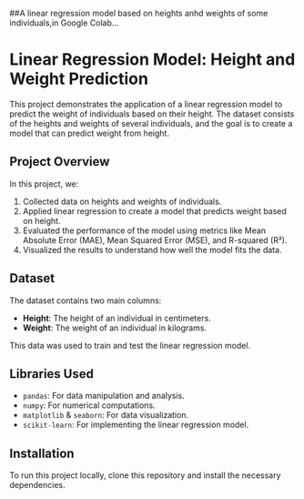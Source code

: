 ##A linear regression model based on heights anhd weights of some individuals,in Google Colab... 
# Linear Regression Model: Height and Weight Prediction

This project demonstrates the application of a linear regression model to predict the weight of individuals based on their height. The dataset consists of the heights and weights of several individuals, and the goal is to create a model that can predict weight from height.

## Project Overview

In this project, we:
1. Collected data on heights and weights of individuals.
2. Applied linear regression to create a model that predicts weight based on height.
3. Evaluated the performance of the model using metrics like Mean Absolute Error (MAE), Mean Squared Error (MSE), and R-squared (R²).
4. Visualized the results to understand how well the model fits the data.

## Dataset

The dataset contains two main columns:
- **Height**: The height of an individual in centimeters.
- **Weight**: The weight of an individual in kilograms.

This data was used to train and test the linear regression model.

## Libraries Used

- `pandas`: For data manipulation and analysis.
- `numpy`: For numerical computations.
- `matplotlib` & `seaborn`: For data visualization.
- `scikit-learn`: For implementing the linear regression model.

## Installation

To run this project locally, clone this repository and install the necessary dependencies.


